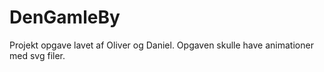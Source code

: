 # DenGamleBy
Projekt opgave lavet af Oliver og Daniel.
Opgaven skulle have animationer med svg filer.
